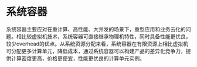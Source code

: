 # 系统容器

系统容器主要应对在重计算、高性能、大并发的场景下，重型应用和业务云化的问题。相比较虚拟机技术，系统容器可直接继承物理机特性，同时具备性能更优良，较少overhead的优点。从系统资源分配来看，系统容器在有限资源上相比虚拟机可分配更多计算单元，降低成本，通过系统容器可以构建产品的差异化竞争力，提供计算密度更高，价格更便宜，性能更优良的计算单元实例。
